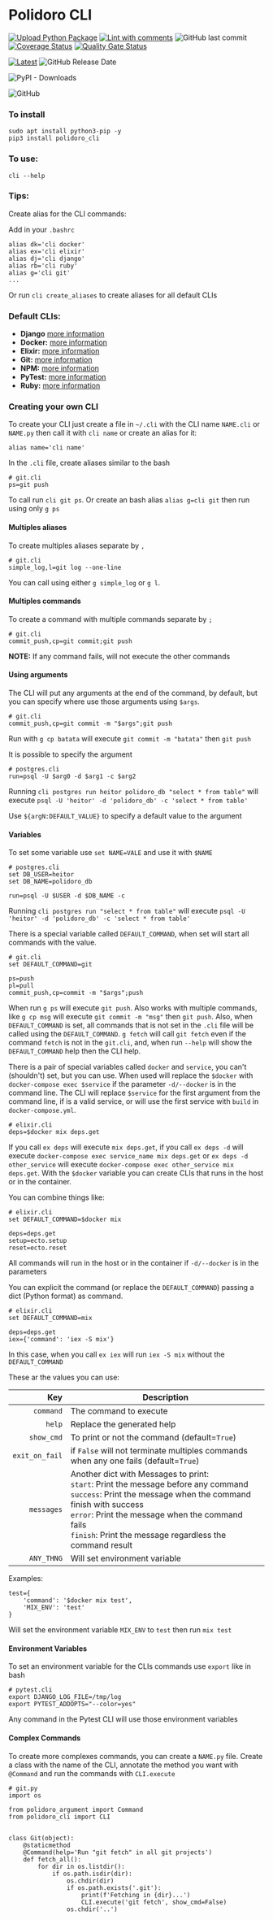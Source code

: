 # Polidoro CLI
[![Upload Python Package](https://github.com/heitorpolidoro/polidoro-cli/actions/workflows/python-publish.yml/badge.svg)](https://github.com/heitorpolidoro/polidoro-cli/actions/workflows/python-publish.yml)
[![Lint with comments](https://github.com/heitorpolidoro/polidoro-cli/actions/workflows/python-lint.yml/badge.svg)](https://github.com/heitorpolidoro/polidoro-cli/actions/workflows/python-lint.yml)
![GitHub last commit](https://img.shields.io/github/last-commit/heitorpolidoro/polidoro-cli)
[![Coverage Status](https://coveralls.io/repos/github/heitorpolidoro/polidoro-cli/badge.svg?branch=master)](https://coveralls.io/github/heitorpolidoro/polidoro-cli?branch=master)
[![Quality Gate Status](https://sonarcloud.io/api/project_badges/measure?project=heitorpolidoro_polidoro-cli&metric=alert_status)](https://sonarcloud.io/summary/new_code?id=heitorpolidoro_polidoro-cli)

[![Latest](https://img.shields.io/github/release/heitorpolidoro/polidoro-cli.svg?label=latest)](https://github.com/heitorpolidoro/polidoro-cli/releases/latest)
![GitHub Release Date](https://img.shields.io/github/release-date/heitorpolidoro/polidoro-cli)

![PyPI - Downloads](https://img.shields.io/pypi/dm/polidoro-cli?label=PyPi%20Downloads)

![GitHub](https://img.shields.io/github/license/heitorpolidoro/polidoro-cli)
### To install

```
sudo apt install python3-pip -y
pip3 install polidoro_cli
```

### To use:
`cli --help`

### Tips:
Create alias for the CLI commands:

Add in your `.bashrc`
```
alias dk='cli docker'
alias ex='cli elixir'
alias dj='cli django'
alias rb='cli ruby'
alias g='cli git'
...
```
Or run `cli create_aliases` to create aliases for all default CLIs
### Default CLIs:
- **Django** [more information](README_DJANGO.md)
- **Docker:** [more information](README_DOCKER.md)
- **Elixir:** [more information](README_ELIXIR.md)
- **Git:** [more information](README_GIT.md)
- **NPM:** [more information](README_NPM.md)
- **PyTest:** [more information](README_PYTEST.md)
- **Ruby:** [more information](README_RUBY.md)

### Creating your own CLI
To create your CLI just create a file in `~/.cli` with the CLI name `NAME.cli` or `NAME.py` then call it with `cli name` or create an alias for it:
```shell
alias name='cli name'
```
In the `.cli` file, create aliases similar to the bash
```
# git.cli
ps=git push
```
To call run `cli git ps`. Or create an bash alias `alias g=cli git` then run using only `g ps` 

#### Multiples aliases
To create multiples aliases separate by `,`
```
# git.cli
simple_log,l=git log --one-line
```
You can call using either `g simple_log` or `g l`.

#### Multiples commands
To create a command with multiple commands separate by `;`
```
# git.cli
commit_push,cp=git commit;git push
```
**NOTE:** If any command fails, will not execute the other commands

#### Using arguments
The CLI will put any arguments at the end of the command, by default, 
but you can specify where use those arguments using `$args`.
```
# git.cli
commit_push,cp=git commit -m "$args";git push
```
Run with `g cp batata` will execute `git commit -m "batata"` then `git push`

It is possible to specify the argument
```
# postgres.cli
run=psql -U $arg0 -d $arg1 -c $arg2
```
Running `cli postgres run heitor polidoro_db "select * from table"` will execute 
`psql -U 'heitor' -d 'polidoro_db' -c 'select * from table'`

Use `${argN:DEFAULT_VALUE}` to specify a default value to the argument

#### Variables

To set some variable use `set NAME=VALE` and use it with `$NAME`
```
# postgres.cli
set DB_USER=heitor
set DB_NAME=polidoro_db

run=psql -U $USER -d $DB_NAME -c 
```
Running `cli postgres run "select * from table"` will execute
`psql -U 'heitor' -d 'polidoro_db' -c 'select * from table'`

There is a special variable called `DEFAULT_COMMAND`, when set will start all commands with the value. 
```
# git.cli
set DEFAULT_COMMAND=git

ps=push
pl=pull
commit_push,cp=commit -m "$args";push
```
When run `g ps` will execute `git push`. Also works with multiple commands, like `g cp msg` will execute 
`git commit -m "msg"` then `git push`. Also, when `DEFAULT_COMMAND` is set, all commands that is not set in 
the `.cli` file will be called using the `DEFAULT_COMMAND`. `g fetch` will call `git fetch` even if the command
`fetch` is not in the `git.cli`, and, when run `--help` will show the `DEFAULT_COMMAND` help then the CLI help.

There is a pair of special variables called `docker` and `service`, you can't (shouldn't) set, but you can use. When used will 
replace the `$docker` with `docker-compose exec $service` if the parameter `-d/--docker` is in the command line.
The CLI will replace `$service` for the first argument from the command line, if is a valid service,
or will use the first service with `build` in `docker-compose.yml`.

```
# elixir.cli
deps=$docker mix deps.get
```
If you call `ex deps` will execute `mix deps.get`, if you call `ex deps -d` will execute `docker-compose exec service_name mix deps.get`
or `ex deps -d other_service` will execute `docker-compose exec other_service mix deps.get`. 
With the `$docker` variable you can create CLIs that runs in the host or in the container.

You can combine things like:
```
# elixir.cli
set DEFAULT_COMMAND=$docker mix

deps=deps.get
setup=ecto.setup
reset=ecto.reset
```
All commands will run in the host or in the container if `-d/--docker` is in the parameters

You can explicit the command (or replace the `DEFAULT_COMMAND`) passing a dict (Python format) as command.
```
# elixir.cli
set DEFAULT_COMMAND=mix

deps=deps.get
iex={'command': 'iex -S mix'}
```
In this case, when you call `ex iex` will run `iex -S mix` without the `DEFAULT_COMMAND`

These ar the values you can use:

| Key | Description |
| ---: | --- |
| `command` | The command to execute |
| `help` | Replace the generated help |
| `show_cmd` | To print or not the command (default=`True`) |
| `exit_on_fail` | if `False` will not terminate multiples commands when any one fails (default=`True`) |
| `messages` | Another dict with Messages to print: <br> `start`: Print the message before any command <br> `success`: Print the message when the command finish with success <br> `error`: Print the message when the command fails <br> `finish`: Print the message regardless the command result |
| `ANY_THNG` | Will set environment variable

Examples:
```
test={
    'command': '$docker mix test',
    'MIX_ENV': 'test'
}
```
Will set the environment variable `MIX_ENV` to `test` then run `mix test`

#### Environment Variables
To set an environment variable for the CLIs commands use `export` like in bash
```
# pytest.cli
export DJANGO_LOG_FILE=/tmp/log
export PYTEST_ADDOPTS="--color=yes"
```
Any command in the Pytest CLI will use those environment variables

#### Complex Commands
To create more complexes commands, you can create a `NAME.py` file. Create a class with the name of the CLI,
annotate the method you want with `@Command` and run the commands with `CLI.execute`
```
# git.py
import os

from polidoro_argument import Command
from polidoro_cli import CLI


class Git(object):
    @staticmethod
    @Command(help='Run "git fetch" in all git projects')
    def fetch_all():
        for dir in os.listdir():
            if os.path.isdir(dir):
                os.chdir(dir)
                if os.path.exists('.git'):
                    print(f'Fetching in {dir}...')
                    CLI.execute('git fetch', show_cmd=False)
                os.chdir('..')
```

